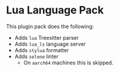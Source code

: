 # Lua Language Pack

This plugin pack does the following:

- Adds `lua` Treesitter parser
- Adds `lua_ls` language server
- Adds `stylua` formatter
- Adds `selene` linter
  - On `aarch64` machines this is skipped.

<!-- vim: set ft=markdown: -->